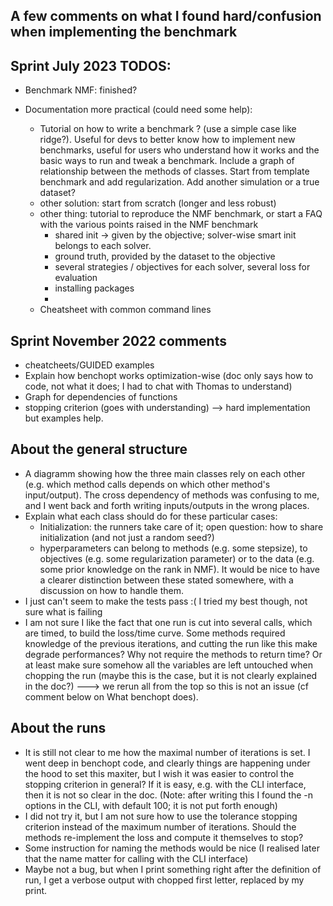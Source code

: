 ## A few comments on what I found hard/confusion when implementing the benchmark

Sprint July 2023 TODOS:
-----------------------
- Benchmark NMF: finished?

- Documentation more practical (could need some help):
  - Tutorial on how to write a benchmark ? (use a simple case like ridge?). Useful for devs to better know how to implement new benchmarks, useful for users who understand how it works and the basic ways to run and tweak a benchmark. Include a graph of relationship between the methods of classes. Start from template benchmark and add regularization. Add another simulation or a true dataset?
  - other solution: start from scratch (longer and less robust)
  - other thing: tutorial to reproduce the NMF benchmark, or start a FAQ with the various points raised in the NMF benchmark
    - shared init -> given by the objective; solver-wise smart init belongs to each solver.
    - ground truth, provided by the dataset to the objective
    - several strategies / objectives for each solver, several loss for evaluation
    - installing packages
    - 
  - Cheatsheet with common command lines

Sprint November 2022 comments
--------------------------------
- cheatcheets/GUIDED examples 
- Explain how benchopt works optimization-wise (doc only says how to code, not what it does; I had to chat with Thomas to understand)
- Graph for dependencies of functions
- stopping criterion (goes with understanding) --> hard implementation but examples help.


About the general structure
------------------------------

- A diagramm showing how the three main classes rely on each other (e.g. which method calls depends on which other method's input/output). The cross dependency of methods was confusing to me, and I went back and forth writing inputs/outputs in the wrong places.
- Explain what each class should do for these particular cases:
    - Initialization: the runners take care of it; open question: how to share initialization (and not just a random seed?)
    - hyperparameters can belong to methods (e.g. some stepsize), to objectives (e.g. some regularization parameter) or to the data (e.g. some prior knowledge on the rank in NMF). It would be nice to have a clearer distinction between these stated somewhere, with a discussion on how to handle them.
- I just can't seem to make the tests pass :( I tried my best though, not sure what is failing
- I am not sure I like the fact that one run is cut into several calls, which are timed, to build the loss/time curve. Some methods required knowledge of the previous iterations, and cutting the run like this make degrade performances? Why not require the methods to return time? Or at least make sure somehow all the variables are left untouched when chopping the run (maybe this is the case, but it is not clearly explained in the doc?)  ---> we rerun all from the top so this is not an issue (cf comment below on What benchopt does).


About the runs
---------------

- It is still not clear to me how the maximal number of iterations is set. I went deep in benchopt code, and clearly things are happening under the hood to set this maxiter, but I wish it was easier to control the stopping criterion in general? If it is easy, e.g. with the CLI interface, then it is not so clear in the doc.
     (Note: after writing this I found the -n options in the CLI, with default 100; it is not put forth enough)
- I did not try it, but I am not sure how to use the tolerance stopping criterion instead of the maximum number of iterations. Should the methods re-implement the loss and compute it themselves to stop?
- Some instruction for naming the methods would be nice (I realised later that the name matter for calling with the CLI interface)
- Maybe not a bug, but when I print something right after the definition of run, I get a verbose output with chopped first letter, replaced by my print.


